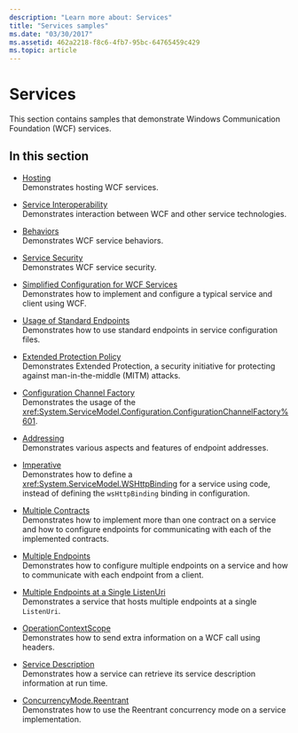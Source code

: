 ```yaml
---
description: "Learn more about: Services"
title: "Services samples"
ms.date: "03/30/2017"
ms.assetid: 462a2218-f8c6-4fb7-95bc-64765459c429
ms.topic: article
---
```

# Services

This section contains samples that demonstrate Windows Communication Foundation (WCF) services.

## In this section

- [Hosting](../feature-details/hosting.md)\
Demonstrates hosting WCF services.

- [Service Interoperability](service-interoperability.md)\
Demonstrates interaction between WCF and other service technologies.

- [Behaviors](behaviors.md)\
Demonstrates WCF service behaviors.

- [Service Security](service-security.md)\
Demonstrates WCF service security.

- [Simplified Configuration for WCF Services](simplified-configuration-for-wcf-services.md)\
Demonstrates how to implement and configure a typical service and client using WCF.

- [Usage of Standard Endpoints](usage-of-standard-endpoints.md)\
Demonstrates how to use standard endpoints in service configuration files.

- [Extended Protection Policy](extended-protection-policy.md)\
Demonstrates Extended Protection, a security initiative for protecting against man-in-the-middle (MITM) attacks.

- [Configuration Channel Factory](configuration-channel-factory.md)\
Demonstrates the usage of the <xref:System.ServiceModel.Configuration.ConfigurationChannelFactory%601>.

- [Addressing](addressing.md)\
Demonstrates various aspects and features of endpoint addresses.

- [Imperative](imperative.md)\
Demonstrates how to define a <xref:System.ServiceModel.WSHttpBinding> for a service using code, instead of defining the `wsHttpBinding` binding in configuration.

- [Multiple Contracts](multiple-contracts.md)\
Demonstrates how to implement more than one contract on a service and how to configure endpoints for communicating with each of the implemented contracts.

- [Multiple Endpoints](multiple-endpoints.md)\
Demonstrates how to configure multiple endpoints on a service and how to communicate with each endpoint from a client.

- [Multiple Endpoints at a Single ListenUri](multiple-endpoints-at-a-single-listenuri.md)\
Demonstrates a service that hosts multiple endpoints at a single `ListenUri`.

- [OperationContextScope](operationcontextscope.md)\
Demonstrates how to send extra information on a WCF call using headers.

- [Service Description](service-description.md)\
Demonstrates how a service can retrieve its service description information at run time.

- [ConcurrencyMode.Reentrant](concurrencymode-reentrant.md)\
Demonstrates how to use the Reentrant concurrency mode on a service implementation.

